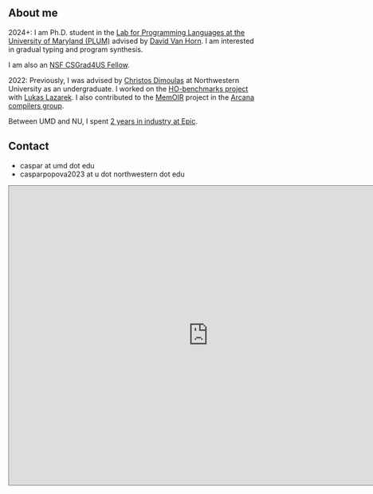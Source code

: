 ## About me
2024+: I am Ph.D. student in the [Lab for Programming Languages at the University of Maryland (PLUM)](https://plum-umd.github.io/) advised by [David Van Horn](https://www.cs.umd.edu/~dvanhorn/index.html). I am interested in gradual typing and program synthesis.

I am also an [NSF CSGrad4US Fellow](https://new.nsf.gov/cise/graduate-fellowships).

2022: Previously, I was advised by [Christos Dimoulas](https://users.cs.northwestern.edu/~chrdimo/) at Northwestern University as an undergraduate. I worked on the [HO-benchmarks project](https://github.com/cjpopova/gt-benchmarks) with [Lukas Lazarek](https://llazarek.github.io/home.html). I also contributed to the [MemOIR](https://users.cs.northwestern.edu/~simonec/files/Research/papers/MEMORY_CGO_2024.pdf) project in the [Arcana compilers group](https://users.cs.northwestern.edu/~simonec/Team.html).

Between UMD and NU, I spent [2 years in industry at Epic](https://www.linkedin.com/in/caspar-popova/). 

## Contact
- caspar at umd dot edu
- casparpopova2023 at u dot northwestern dot edu

<iframe src="https://calendar.google.com/calendar/embed?height=600&wkst=1&ctz=America%2FNew_York&bgcolor=%23ffffff&src=Y2FzcGFyQHVtZC5lZHU&src=Y18zODMwNDA0ZDk3MmVjMzFmNmE3NWFlOTc1YTRjZGQ0MWY2YTJiYjQzNjljYzU3MTUzNTE4ZWNmZmI2MjY3MTE2QGdyb3VwLmNhbGVuZGFyLmdvb2dsZS5jb20&src=YWRkcmVzc2Jvb2sjY29udGFjdHNAZ3JvdXAudi5jYWxlbmRhci5nb29nbGUuY29t&src=ZW4udXNhI2hvbGlkYXlAZ3JvdXAudi5jYWxlbmRhci5nb29nbGUuY29t&src=dW1kaG9saWRheWNhbEB1bWQuZWR1&color=%23039BE5&color=%23616161&color=%2333B679&color=%23795548&color=%23A79B8E" style="border:solid 1px #777" width="800" height="600" frameborder="0" scrolling="no"></iframe>